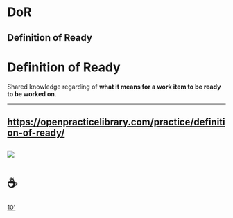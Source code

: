 # DoR

Definition of Ready
--
# Definition of Ready

Shared knowledge regarding of **what it means for a work item to be ready to be worked on**.

<hr>

https://openpracticelibrary.com/practice/definition-of-ready/
--
![](https://github.com/openpracticelibrary/opl-media/blob/master/images/DoR.jpg?raw=true)
---
# ☕

[10'](https://youtu.be/DcvtwlM1aIE)